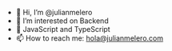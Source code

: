 - 👋 Hi, I’m @julianmelero
- 👀 I’m interested on Backend
- 🤩 JavaScript and TypeScript
- 📫 How to reach me: hola@julianmelero.com

<!---
julianmelero/julianmelero is a ✨ special ✨ repository because its `README.md` (this file) appears on your GitHub profile.
You can click the Preview link to take a look at your changes.
--->
